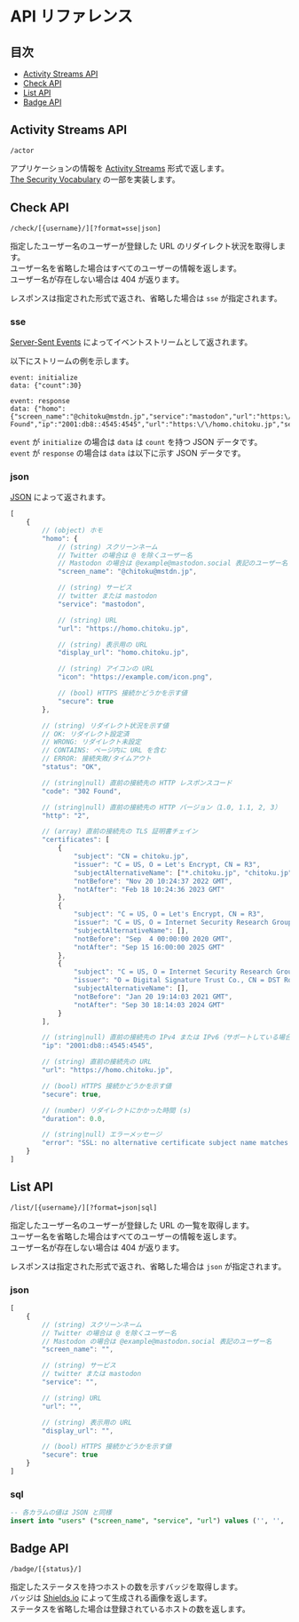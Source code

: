 API リファレンス
================

## 目次

- [Activity Streams API](#activity-streams-api)
- [Check API](#check-api)
- [List API](#list-api)
- [Badge API](#badge-api)

## Activity Streams API

```
/actor
```

アプリケーションの情報を [Activity Streams](https://www.w3.org/TR/activitystreams-core/) 形式で返します。  
[The Security Vocabulary](https://w3c-ccg.github.io/security-vocab/) の一部を実装します。

## Check API

```
/check/[{username}/][?format=sse|json]
```

指定したユーザー名のユーザーが登録した URL のリダイレクト状況を取得します。  
ユーザー名を省略した場合はすべてのユーザーの情報を返します。  
ユーザー名が存在しない場合は 404 が返ります。

レスポンスは指定された形式で返され、省略した場合は `sse` が指定されます。

### sse

[Server-Sent Events](https://www.w3.org/TR/eventsource/) によってイベントストリームとして返されます。

以下にストリームの例を示します。

```
event: initialize
data: {"count":30}

event: response
data: {"homo":{"screen_name":"@chitoku@mstdn.jp","service":"mastodon","url":"https:\/\/homo.chitoku.jp","display_url":"homo.chitoku.jp","icon":"https:\/\/example.com\/icon.png","secure":true},"status":"OK","code":"302 Found","ip":"2001:db8::4545:4545","url":"https:\/\/homo.chitoku.jp","secure":true,"duration":0.45,"error":null}
```

`event` が `initialize` の場合は `data` は `count` を持つ JSON データです。  
`event` が `response` の場合は `data` は以下に示す JSON データです。

### json

[JSON](http://www.json.org/) によって返されます。

```javascript
[
    {
        // (object) ホモ
        "homo": {
            // (string) スクリーンネーム
            // Twitter の場合は @ を除くユーザー名
            // Mastodon の場合は @example@mastodon.social 表記のユーザー名
            "screen_name": "@chitoku@mstdn.jp",

            // (string) サービス
            // twitter または mastodon
            "service": "mastodon",

            // (string) URL
            "url": "https://homo.chitoku.jp",

            // (string) 表示用の URL
            "display_url": "homo.chitoku.jp",

            // (string) アイコンの URL
            "icon": "https://example.com/icon.png",

            // (bool) HTTPS 接続かどうかを示す値
            "secure": true
        },

        // (string) リダイレクト状況を示す値
        // OK: リダイレクト設定済
        // WRONG: リダイレクト未設定
        // CONTAINS: ページ内に URL を含む
        // ERROR: 接続失敗/タイムアウト
        "status": "OK",

        // (string|null) 直前の接続先の HTTP レスポンスコード
        "code": "302 Found",

        // (string|null) 直前の接続先の HTTP バージョン（1.0, 1.1, 2, 3）
        "http": "2",

        // (array) 直前の接続先の TLS 証明書チェイン
        "certificates": [
            {
                "subject": "CN = chitoku.jp",
                "issuer": "C = US, O = Let's Encrypt, CN = R3",
                "subjectAlternativeName": ["*.chitoku.jp", "chitoku.jp"],
                "notBefore": "Nov 20 10:24:37 2022 GMT",
                "notAfter": "Feb 18 10:24:36 2023 GMT"
            },
            {
                "subject": "C = US, O = Let's Encrypt, CN = R3",
                "issuer": "C = US, O = Internet Security Research Group, CN = ISRG Root X1",
                "subjectAlternativeName": [],
                "notBefore": "Sep  4 00:00:00 2020 GMT",
                "notAfter": "Sep 15 16:00:00 2025 GMT"
            },
            {
                "subject": "C = US, O = Internet Security Research Group, CN = ISRG Root X1",
                "issuer": "O = Digital Signature Trust Co., CN = DST Root CA X3",
                "subjectAlternativeName": [],
                "notBefore": "Jan 20 19:14:03 2021 GMT",
                "notAfter": "Sep 30 18:14:03 2024 GMT"
            }
        ],

        // (string|null) 直前の接続先の IPv4 または IPv6（サポートしている場合）アドレス
        "ip": "2001:db8::4545:4545",

        // (string) 直前の接続先の URL
        "url": "https://homo.chitoku.jp",

        // (bool) HTTPS 接続かどうかを示す値
        "secure": true,

        // (number) リダイレクトにかかった時間 (s)
        "duration": 0.0,

        // (string|null) エラーメッセージ
        "error": "SSL: no alternative certificate subject name matches target host name 'homo.chitoku.jp'"
    }
]
```

## List API

```
/list/[{username}/][?format=json|sql]
```

指定したユーザー名のユーザーが登録した URL の一覧を取得します。  
ユーザー名を省略した場合はすべてのユーザーの情報を返します。  
ユーザー名が存在しない場合は 404 が返ります。

レスポンスは指定された形式で返され、省略した場合は `json` が指定されます。

### json

```javascript
[
    {
        // (string) スクリーンネーム
        // Twitter の場合は @ を除くユーザー名
        // Mastodon の場合は @example@mastodon.social 表記のユーザー名
        "screen_name": "",

        // (string) サービス
        // twitter または mastodon
        "service": "",

        // (string) URL
        "url": "",

        // (string) 表示用の URL
        "display_url": "",

        // (bool) HTTPS 接続かどうかを示す値
        "secure": true
    }
]
```

### sql

```sql
-- 各カラムの値は JSON と同様
insert into "users" ("screen_name", "service", "url") values ('', '', '');
```

## Badge API

```
/badge/[{status}/]
```

指定したステータスを持つホストの数を示すバッジを取得します。  
バッジは [Shields.io](https://shields.io/) によって生成される画像を返します。  
ステータスを省略した場合は登録されているホストの数を返します。
